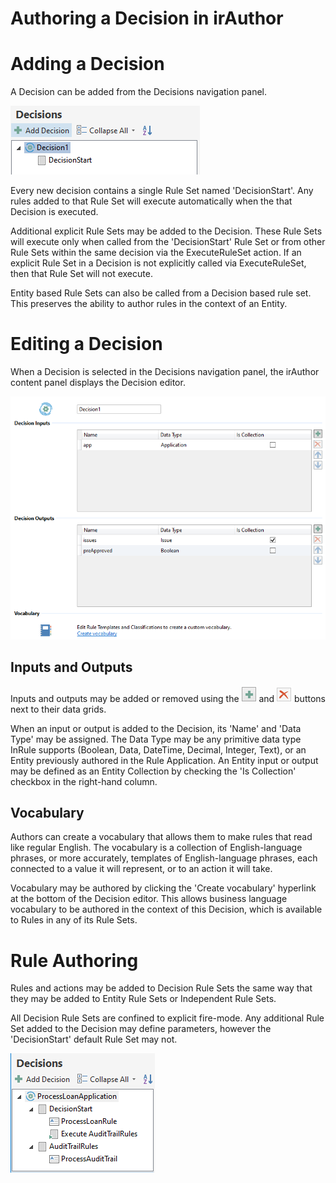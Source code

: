 Authoring a Decision in irAuthor
====

# Adding a Decision

A Decision can be added from the Decisions navigation panel.

![Decision Navigation Panel](images/AuthorDecision-DecisionsNavPanel.png)

Every new decision contains a single Rule Set named 'DecisionStart'. Any rules added to that Rule Set will execute automatically when the that Decision is executed.

Additional explicit Rule Sets may be added to the Decision. These Rule Sets will execute only when called from the 'DecisionStart' Rule Set or from other Rule Sets within the same decision via the ExecuteRuleSet action. If an explicit Rule Set in a Decision is not explicitly called via ExecuteRuleSet, then that Rule Set will not execute.

Entity based Rule Sets can also be called from a Decision based rule set. This preserves the ability to author rules in the context of an Entity.

# Editing a Decision

When a Decision is selected in the Decisions navigation panel, the irAuthor content panel displays the Decision editor.

![Decision Editor](images/AuthorDecision-DecisionEditor.png)

## Inputs and Outputs

Inputs and outputs may be added or removed using the ![Add](images/AuthorDecision-DecisionInputOutputAddButton.png) and ![Remove](images/AuthorDecision-DecisionInputOutputRemoveButton.png) buttons next to their data grids.

When an input or output is added to the Decision, its 'Name' and 'Data Type' may be assigned. The Data Type may be any primitive data type InRule supports (Boolean, Data, DateTime, Decimal, Integer, Text), or an Entity previously authored in the Rule Application. An Entity input or output may be defined as an Entity Collection by checking the 'Is Collection' checkbox in the right-hand column.

## Vocabulary

Authors can create a vocabulary that allows them to make rules that read like regular English.  The vocabulary is a collection of English-language phrases, or more accurately, templates of English-language phrases, each connected to a value it will represent, or to an action it will take.

Vocabulary may be authored by clicking the 'Create vocabulary' hyperlink at the bottom of the Decision editor. This allows business language vocabulary to be authored in the context of this Decision, which is available to Rules in any of its Rule Sets.

# Rule Authoring

Rules and actions may be added to Decision Rule Sets the same way that they may be added to Entity Rule Sets or Independent Rule Sets.

All Decision Rule Sets are confined to explicit fire-mode. Any additional Rule Set added to the Decision may define parameters, however the 'DecisionStart' default Rule Set may not.

![DecisionRules](images/AuthorDecision-DecisionRules.png)
